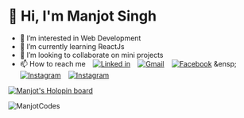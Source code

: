 # 👋 Hi, I'm Manjot Singh
- 👀 I’m interested in Web Development
- 🌱 I’m currently learning ReactJs
- 💞️ I’m looking to collaborate on mini projects
- 📫 How to reach me &ensp; [![Linked in](https://img.shields.io/badge/Linkedin-0044FF?style=for-the-badge&logo=Linkedin&logoColor=white)](https://www.linkedin.com/in/manjot-singh-68569a243/) 
&ensp; [![Gmail](https://img.shields.io/badge/email-EA4335?style=for-the-badge&logo=Gmail&logoColor=white)](mailto:fzdmanjot@gmail.com)
  &ensp; [![Facebook](https://img.shields.io/badge/facebook-0A66C2?style=for-the-badge&logo=facebook&logoColor=white)]([https://www.facebook.com/](https://www.facebook.com//))
  &ensp; [![Instagram](https://img.shields.io/badge/instagram-E4405F?style=for-the-badge&logo=instagram&logoColor=white)](https://www.instagram.com/i_manjot_singh_/)
   &ensp; [![Instagram](https://img.shields.io/badge/twitter-1DA1F2?style=for-the-badge&logo=twitter&logoColor=white)](https://twitter.com/Manjotweets/)
   
   
[![Manjot's Holopin board](https://holopin.me/manjotcodes)](https://holopin.io/@manjotcodes#badges)


<p>&nbsp;<img align="left" src="https://github-readme-stats.vercel.app/api?username=ManjotCodes&show_icons=true&locale=en" alt="ManjotCodes" />


<!---
ManjotCodes/ManjotCodes is a ✨ special ✨ repository because its `README.md` (this file) appears on your GitHub profile.
You can click the Preview link to take a look at your changes.
--->

